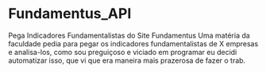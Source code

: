 # Fundamentus_API
Pega Indicadores Fundamentalistas do Site Fundamentus
Uma matéria da faculdade pedia para pegar os indicadores fundamentalistas de X empresas e analisa-los, como sou preguiçoso e viciado em programar eu decidi automatizar isso, que vi que era maneira mais prazerosa de fazer o trab.
